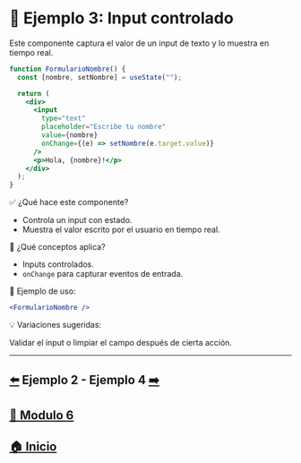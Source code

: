 # 🧪 Ejemplo 3: Input controlado

Este componente captura el valor de un input de texto y lo muestra en tiempo real.

```jsx
function FormularioNombre() {
  const [nombre, setNombre] = useState("");

  return (
    <div>
      <input
        type="text"
        placeholder="Escribe tu nombre"
        value={nombre}
        onChange={(e) => setNombre(e.target.value)}
      />
      <p>Hola, {nombre}!</p>
    </div>
  );
}
```

✅ ¿Qué hace este componente?

* Controla un input con estado.
* Muestra el valor escrito por el usuario en tiempo real.

🧠 ¿Qué conceptos aplica?

* Inputs controlados.
* `onChange` para capturar eventos de entrada.

📌 Ejemplo de uso:

```jsx
<FormularioNombre />
```

💡 Variaciones sugeridas:

Validar el input o limpiar el campo después de cierta acción.

---

## [⬅️](../Ejemplos/Ejemplo_2.md) Ejemplo 2 - Ejemplo 4 [➡️](../Ejemplos/Ejemplo_4.md)

## [📄 Modulo 6](../Modulo_6.md) 

## [🏠 Inicio](../../README.md) 
